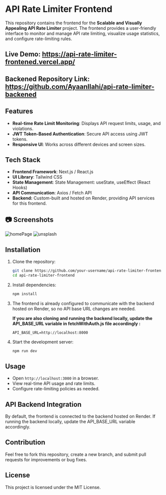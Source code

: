 # API Rate Limiter Frontend

This repository contains the frontend for the **Scalable and Visually Appealing API Rate Limiter** project. The frontend provides a user-friendly interface to monitor and manage API rate limiting, visualize usage statistics, and configure rate-limiting rules.

## Live Demo: https://api-rate-limiter-frontened.vercel.app/
## Backened Repository Link: https://github.com/AyaanIlahi/api-rate-limiter-backened


## Features
- **Real-time Rate Limit Monitoring**: Displays API request limits, usage, and violations.
- **JWT Token-Based Authentication**: Secure API access using JWT tokens.
- **Responsive UI**: Works across different devices and screen sizes.

## Tech Stack
- **Frontend Framework**: Next.js / React.js
- **UI Library**: Tailwind CSS
- **State Management**: State Management: useState, useEffect (React Hooks)
- **API Communication**: Axios / Fetch API
- **Backend:** Custom-built and hosted on Render, providing API services for this frontend.

## 📷 Screenshots
  ![homePage](https://github.com/user-attachments/assets/f229037f-eb26-4b95-a0ee-4bd985197c18)
  ![unsplash](https://github.com/user-attachments/assets/02686a01-fc7d-4d45-9602-a6bb432c55de)



## Installation

1. Clone the repository:
   ```sh
   git clone https://github.com/your-username/api-rate-limiter-frontend.git
   cd api-rate-limiter-frontend
   ```

2. Install dependencies:
   ```sh
   npm install
   ```

3. The frontend is already configured to communicate with the backend hosted on Render, so no API base URL changes are needed.
   
   **If you are also cloning and running the backend locally, update the API_BASE_URL variable in fetchWithAuth.js file accordingly :**
   ```env
   API_BASE_URL=http://localhost:8000
   ```

4. Start the development server:
   ```sh
   npm run dev
   ```

## Usage
- Open `http://localhost:3000` in a browser.
- View real-time API usage and rate limits.
- Configure rate-limiting policies as needed.

## API Backend Integration
By default, the frontend is connected to the backend hosted on Render. If running the backend locally, update the API_BASE_URL variable accordingly.

## Contribution
Feel free to fork this repository, create a new branch, and submit pull requests for improvements or bug fixes.

## License
This project is licensed under the MIT License.

